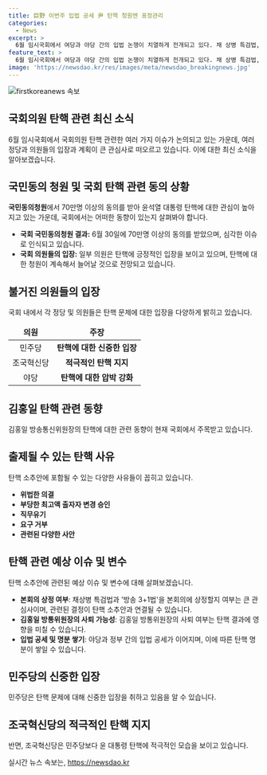 ```yaml
---
title: 巨野 이번주 입법 공세 尹 탄핵 청원엔 표정관리
categories:
  - News
excerpt: >
  6월 임시국회에서 여당과 야당 간의 입법 논쟁이 치열하게 전개되고 있다. 채 상병 특검법, 방송 3+1법, 그리고 김홍일 방송통신위원장 탄핵 등이 다뤄지고 있으며, 여당은 이에 대한 공세를 고삐로 죄고 있다. 특히 70만명 이상의 국회 국민동의청원은 윤석열 대통령 탄핵에 대해서는 시기상조라는 민주당의 입장과 대조적이다. 야당은 김홍일 방송통신위원장 탄핵안을 촉구하고 있으며, 이에 대한 이유와 전망, 그리고 국회의 작업 일정 등에 대한 명쾌한 요약이 요구되고 있다.
feature_text: >
  6월 임시국회에서 여당과 야당 간의 입법 논쟁이 치열하게 전개되고 있다. 채 상병 특검법, 방송 3+1법, 그리고 김홍일 방송통신위원장 탄핵 등이 다뤄지고 있으며, 여당은 이에 대한 공세를 고삐로 죄고 있다. 특히 70만명 이상의 국회 국민동의청원은 윤석열 대통령 탄핵에 대해서는 시기상조라는 민주당의 입장과 대조적이다. 야당은 김홍일 방송통신위원장 탄핵안을 촉구하고 있으며, 이에 대한 이유와 전망, 그리고 국회의 작업 일정 등에 대한 명쾌한 요약이 요구되고 있다.
image: 'https://newsdao.kr/res/images/meta/newsdao_breakingnews.jpg'
---
```


<p><img src="https://newsdao.kr/res/images/meta/newsdao_breakingnews.jpg" alt="firstkoreanews 속보" /></p>

<h2 data-ke-size="size26">국회의원 탄핵 관련 최신 소식</h2>

<p data-ke-size="size16">6월 임시국회에서 국회의원 탄핵 관련한 여러 가지 이슈가 논의되고 있는 가운데, 여러 정당과 의원들의 입장과 계획이 큰 관심사로 떠오르고 있습니다. 이에 대한 최신 소식을 알아보겠습니다.</p>

<h2 data-ke-size="size26">국민동의 청원 및 국회 탄핵 관련 동의 상황</h2>

<p data-ke-size="size16"><b>국민동의청원</b>에서 70만명 이상의 동의를 받아 윤석열 대통령 탄핵에 대한 관심이 높아지고 있는 가운데, 국회에서는 어떠한 동향이 있는지 살펴봐야 합니다.</p>

<ul>
<li><b>국회 국민동의청원 결과:</b> 6월 30일에 70만명 이상의 동의를 받았으며, 심각한 이슈로 인식되고 있습니다.</li>
<li><b>국회 의원들의 입장:</b> 일부 의원은 탄핵에 긍정적인 입장을 보이고 있으며, 탄핵에 대한 청원이 계속해서 늘어날 것으로 전망되고 있습니다.</li>
</ul>

<h2 data-ke-size="size26">불거진 의원들의 입장</h2>

<p data-ke-size="size16">국회 내에서 각 정당 및 의원들은 탄핵 문제에 대한 입장을 다양하게 밝히고 있습니다.</p>

<table>
<thead>
<tr>
<td style="text-align: center; height: 17px;"><b>의원</b></td>
<td style="text-align: center; height: 17px;"><b>주장</b></td>
</tr>
</thead>
<tbody>
<tr>
<td style="text-align: center; height: 17px;">민주당</td>
<td style="text-align: center; height: 17px;"><b>탄핵에 대한 신중한 입장</b></td>
</tr>
<tr>
<td style="text-align: center; height: 17px;">조국혁신당</td>
<td style="text-align: center; height: 17px;"><b>적극적인 탄핵 지지</b></td>
</tr>
<tr>
<td style="text-align: center; height: 17px;">야당</td>
<td style="text-align: center; height: 17px;"><b>탄핵에 대한 압박 강화</b></td>
</tr>
</tbody>
</table>

<h2 data-ke-size="size26">김홍일 탄핵 관련 동향</h2>

<p data-ke-size="size16">김홍일 방송통신위원장의 탄핵에 대한 관련 동향이 현재 국회에서 주목받고 있습니다.</p>

<h2 data-ke-size="size26">출제될 수 있는 탄핵 사유</h2>

<p data-ke-size="size16">탄핵 소추안에 포함될 수 있는 다양한 사유들이 꼽히고 있습니다.</p>

<ul>
<li><b>위법한 의결</b></li>
<li><b>부당한 최고액 출자자 변경 승인</b></li>
<li><b>직무유기</b></li>
<li><b>요구 거부</b></li>
<li><b>관련된 다양한 사안</b></li>
</ul>

<h2 data-ke-size="size26">탄핵 관련 예상 이슈 및 변수</h2>

<p data-ke-size="size16">탄핵 소추안에 관련된 예상 이슈 및 변수에 대해 살펴보겠습니다.</p>

<ul>
<li><b>본회의 상정 여부</b>: 채상병 특검법과 '방송 3+1법'을 본회의에 상정할지 여부는 큰 관심사이며, 관련된 결정이 탄핵 소추안과 연결될 수 있습니다.</li>
<li><b>김홍일 방통위원장의 사퇴 가능성</b>: 김홍일 방통위원장의 사퇴 여부는 탄핵 결과에 영향을 미칠 수 있습니다.</li>
<li><b>입법 공세 및 명분 쌓기</b>: 야당과 정부 간의 입법 공세가 이어지며, 이에 따른 탄핵 명분이 쌓일 수 있습니다.</li>
</ul>

<h2 data-ke-size="size26">민주당의 신중한 입장</h2>

<p data-ke-size="size16">민주당은 탄핵 문제에 대해 신중한 입장을 취하고 있음을 알 수 있습니다.</p>

<h2 data-ke-size="size26">조국혁신당의 적극적인 탄핵 지지</h2>

<p data-ke-size="size16">반면, 조국혁신당은 민주당보다 윤 대통령 탄핵에 적극적인 모습을 보이고 있습니다.</p>
실시간 뉴스 속보는, <a href="https://newsdao.kr" rel="dofollow">https://newsdao.kr</a>


